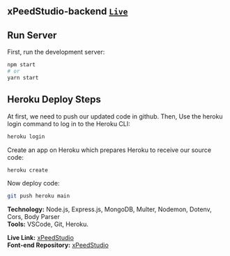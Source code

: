 ## xPeedStudio-backend [`Live`](https://calculator-mern.netlify.app)

## Run Server

First, run the development server:

```bash
npm start
# or
yarn start
```

## Heroku Deploy Steps
At first, we need to push our updated code in github. Then, Use the heroku login command to log in to the Heroku CLI:
```bash
heroku login
```
Create an app on Heroku which prepares Heroku to receive our source code:
```bash
heroku create
```
Now deploy code:
```bash
git push heroku main
```

**Technology:** Node.js, Express.js, MongoDB, Multer, Nodemon, Dotenv, Cors, Body Parser\
**Tools:** VSCode, Git, Heroku.

**Live Link:** [xPeedStudio](https://calculator-mern.netlify.app/)\
**Font-end Repository:** [xPeedStudio](https://github.com/shahnewaz171/xpeedStudio-frontend)